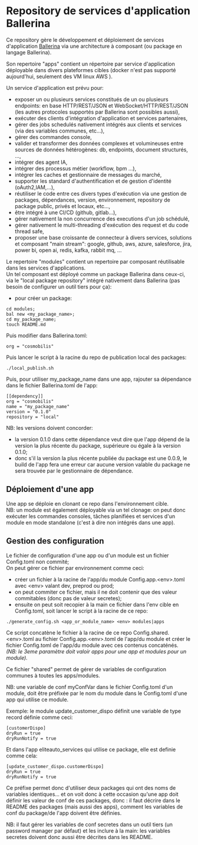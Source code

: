 # Repository de services d'application Ballerina

Ce repository gère le développement et déploiement de services d'application [Ballerina](http://www.ballerina.io) via une architecture à composant (ou package en langage Ballerina).
 
Son repertoire "apps" contient un répertoire par service d'application déployable dans divers plateformes cibles (docker n'est pas supporté aujourd'hui, seulement des VM linux AWS ).

Un service d'application est prévu pour:
- exposer un ou plusieurs services constitués de un ou plusieurs endpoints: en base HTTP/REST/JSON et WebSocket/HTTP/REST/JSON (les autres protocoles supportés par Ballerina sont possibles aussi),
- exécuter des clients d'intégration d'application et services partenaires,
- gérer des jobs schedulés nativement intégrés aux clients et services (via des variables communes, etc...),
- gérer des commandes console,
- valider et transformer des données complexes et volumineuses entre sources de données hétérogènes: db, endpoints, document structurés, ...,
- intégrer des agent IA,
- intégrer des processus métier (workflow, bpm ...),
- intégrer les caches et gestionnaire de messages du marché,
- supporter les standard d'authentification et de gestion d'identité (oAuth2,IAM,...),
- réutiliser le code entre ces divers types d'exécution via une gestion de packages, dépendances, version, environnement, repository de package public, privés et locaux, etc...,
- être intégré à une CI/CD (github, gitlab...),
- gérer nativement la non concurrence des executions d'un job schédulé,
- gérer nativement le multi-threading d'exécution des request et du code thread safe,
- proposer une base croissante de connecteur à divers services, solutions et composant "main stream": google, github, aws, azure, salesforce, jira, power bi, open ai, redis, kafka, rabbit mq, ...

Le repertoire "modules" contient un repertoire par composant réutilisable dans les services d'applications.<br>
Un tel composant est déployé comme un package Ballerina dans ceux-ci, via le "local package repository" intégré nativement dans Ballerina (pas besoin de configurer un outil tiers pour ça):
- pour créer un package:
```
cd modules;
bal new <my_package_name>;
cd my_package_name;
touch README.md
```
Puis modifier dans Ballerina.toml:
```
org = "cosmobilis"
```
Puis lancer le script à la racine du repo de publication local des packages:
```
./local_publish.sh
```
Puis, pour utiliser my_package_name dans une app, rajouter sa dépendance dans le fichier Ballerina.toml de l'app:
```
[[dependency]]
org = "cosmobilis"
name = "my_package_name"
version = "0.1.0"
repository = "local"
```
NB: les versions doivent concorder:
- la version 0.1.0 dans cette dépendance veut dire que l'app dépend de la version la plus récente du package, supérieure ou égale à la version 0.1.0;
- donc s'il la version la plus récente publiée du package est une 0.0.9, le build de l'app fera une erreur car aucune version valable du package ne sera trouvée par le gestionnaire de dépendance.


## Déploiement d'une app

Une app se déploie en clonant ce repo dans l'environnement cible.<br>
NB: un module est également déployable via un tel clonage: on peut donc exécuter les commandes consoles, tâches planifiées et services d'un module en mode standalone (c'est à dire non intégrés dans une app).

## Gestion des configuration

Le fichier de configuration d'une app ou d'un module est un fichier Config.toml non commité;<br>
On peut gérer ce fichier par environnement comme ceci:
- créer un fichier à la racine de l'app/du module Config.app.&lt;env&gt;.toml avec &lt;env&gt; valant dev, preprod ou prod;
- on peut commiter ce fichier, mais il ne doit contenir que des valeur commitables (donc pas de valeur secretes);
- ensuite on peut soit recopier à la main  ce fichier dans l'env cible en Config.toml, soit lancer le script à la racine de ce repo:
```
./generate_config.sh <app_or_module_name> <env> modules|apps
```
Ce script concatène le fichier à la racine de ce repo Config.shared.&lt;env&gt;.toml au fichier Config.app.&lt;env&gt;.toml de l'app/du module et créer le fichier Config.toml de l'app/du module avec ces contenus concaténés.<br>
_(NB: le 3eme paramètre doit valoir apps pour une app et modules pour un module)._

Ce fichier "shared" permet de gérer de variables de configuration communes à toutes les apps/modules.

NB: une variable de conf myConfVar dans le fichier Config.toml d'un module, doit être préfixée par le nom du module dans le Config.toml d'une app qui utilise ce module.<br>

Exemple: le module update_customer_dispo définit une variable de type record définie comme ceci:
```
[customerDispo]
dryRun = true
dryRunNotify = true
```
Et dans l'app eliteauto_services qui utilise ce package, elle est definie comme cela:
```
[update_customer_dispo.customerDispo]
dryRun = true
dryRunNotify = true
```
Ce préfixe permet donc d'utiliser deux packages qui ont des noms de variables identiques... et on voit donc à cette occasion qu'une app doit définir les valeur de conf de ces packages, donc : il faut décrire dans le README des packages (mais aussi des apps), comment les variables de conf du package/de l'app doivent être définies.

NB: il faut gérer les variables de conf secretes dans un outil tiers (un password manager par défaut) et les inclure à la main: les variables secretes doivent donc aussi être décrites dans les README.